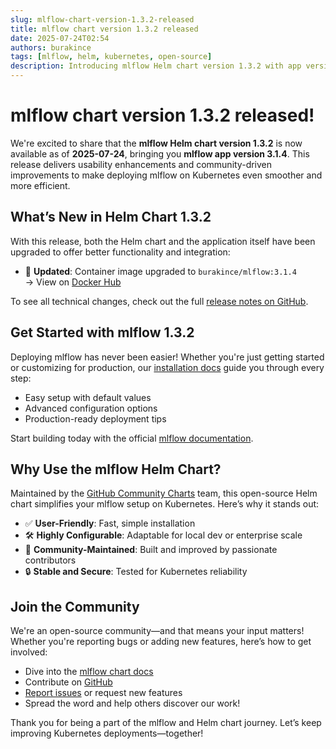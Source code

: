 ```yaml
---
slug: mlflow-chart-version-1.3.2-released
title: mlflow chart version 1.3.2 released
date: 2025-07-24T02:54
authors: burakince
tags: [mlflow, helm, kubernetes, open-source]
description: Introducing mlflow Helm chart version 1.3.2 with app version 3.1.4, featuring improved usability, community updates, and seamless Kubernetes deployment.
---
```


# mlflow chart version 1.3.2 released!

We're excited to share that the **mlflow Helm chart version 1.3.2** is now available as of **2025-07-24**, bringing you **mlflow app version 3.1.4**. This release delivers usability enhancements and community-driven improvements to make deploying mlflow on Kubernetes even smoother and more efficient.

## What’s New in Helm Chart 1.3.2

With this release, both the Helm chart and the application itself have been upgraded to offer better functionality and integration:

- 🚀 **Updated**: Container image upgraded to `burakince/mlflow:3.1.4`  
  → View on [Docker Hub](https://hub.docker.com/r/burakince/mlflow)

To see all technical changes, check out the full [release notes on GitHub](https://github.com/community-charts/helm-charts/releases/tag/mlflow-1.3.2).

<!-- truncate -->

## Get Started with mlflow 1.3.2

Deploying mlflow has never been easier! Whether you're just getting started or customizing for production, our [installation docs](https://community-charts.github.io/docs/category/mlflow) guide you through every step:

- Easy setup with default values  
- Advanced configuration options  
- Production-ready deployment tips

Start building today with the official [mlflow documentation](https://community-charts.github.io/docs/category/mlflow).

## Why Use the mlflow Helm Chart?

Maintained by the [GitHub Community Charts](https://github.com/community-charts/helm-charts) team, this open-source Helm chart simplifies your mlflow setup on Kubernetes. Here’s why it stands out:

- ✅ **User-Friendly**: Fast, simple installation  
- 🛠️ **Highly Configurable**: Adaptable for local dev or enterprise scale  
- 📢 **Community-Maintained**: Built and improved by passionate contributors  
- 🔒 **Stable and Secure**: Tested for Kubernetes reliability

## Join the Community

We're an open-source community—and that means your input matters! Whether you're reporting bugs or adding new features, here’s how to get involved:

- Dive into the [mlflow chart docs](https://community-charts.github.io/docs/category/mlflow)  
- Contribute on [GitHub](https://github.com/community-charts/helm-charts)  
- [Report issues](https://github.com/community-charts/helm-charts/issues) or request new features  
- Spread the word and help others discover our work!

Thank you for being a part of the mlflow and Helm chart journey. Let’s keep improving Kubernetes deployments—together!